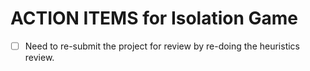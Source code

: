 # ACTION ITEMS for Isolation Game

- [ ] Need to re-submit the project for review by re-doing the heuristics review.
